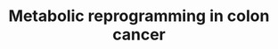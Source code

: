 ---
annotations:
- id: PW:0000305
  parent: classic metabolic pathway
  type: Pathway Ontology
  value: altered carbohydrate metabolic pathway
- id: PW:0000605
  parent: disease pathway
  type: Pathway Ontology
  value: cancer pathway
- id: DOID:9256
  parent: disease of cellular proliferation
  type: Disease Ontology
  value: colorectal cancer
authors:
- Khanspers
- Egonw
- AlexanderPico
- MaintBot
citedin:
- link: PMC8375987
- link: PMC6961668
description: Metabolic reprogramming in colon cancer. This pathway was created from
  a figure by Vasaikar S and Zhang B, Baylor College of Medicine, June 2018.
last-edited: 2021-05-29
ndex: 5bf6ff2f-8b6a-11eb-9e72-0ac135e8bacf
organisms:
- Homo sapiens
redirect_from:
- /index.php/Pathway:WP4290
- /instance/WP4290
- /instance/WP4290_rr118611
revision: r118611
schema-jsonld:
- '@context': https://schema.org/
  '@id': https://wikipathways.github.io/pathways/WP4290.html
  '@type': Dataset
  creator:
    '@type': Organization
    name: WikiPathways
  description: Metabolic reprogramming in colon cancer. This pathway was created from
    a figure by Vasaikar S and Zhang B, Baylor College of Medicine, June 2018.
  keywords:
  - 1,3BPG
  - 2PG
  - 3PG
  - 3PHP
  - 6PGA
  - ACLY
  - ACO2
  - ALDOB
  - Acetyl-CoA
  - Asparagine
  - DLST
  - E4P
  - ENO1
  - F1,6P
  - F6P
  - FASN
  - FH
  - G3P
  - G6P
  - G6PD
  - GAPDH
  - GART
  - GLS
  - GLUD1
  - GOT2
  - GPI
  - Glutathione
  - HK3
  - IC
  - IDH2
  - IDH3A
  - IMP
  - KG
  - LDHA
  - Lactate
  - MDH2
  - Malate
  - NH3
  - OAA
  - PAICS
  - PDHA1
  - PDHB
  - PEP
  - PFKL
  - PGAM1
  - PGD
  - PGK1
  - PKM
  - PPAT
  - PSAT1
  - PSPH
  - PYCR1
  - PYCR2
  - Phosphoserine
  - Proline
  - Pyruvate
  - R5P
  - ROS
  - RPIA
  - Ri5P
  - S-CoA
  - S7P
  - SDHB
  - SHMT2
  - SLC16A3
  - SLC1A5
  - SLC2A1
  - SUCLG2
  - TALDO1
  - TIGAR
  - TKT
  - citrate
  - fumarate
  - glucose
  - glutamate
  - glutamine
  - glycine
  - lipids
  - serine
  license: CC0
  name: Metabolic reprogramming in colon cancer
seo: CreativeWork
title: Metabolic reprogramming in colon cancer
wpid: WP4290
---